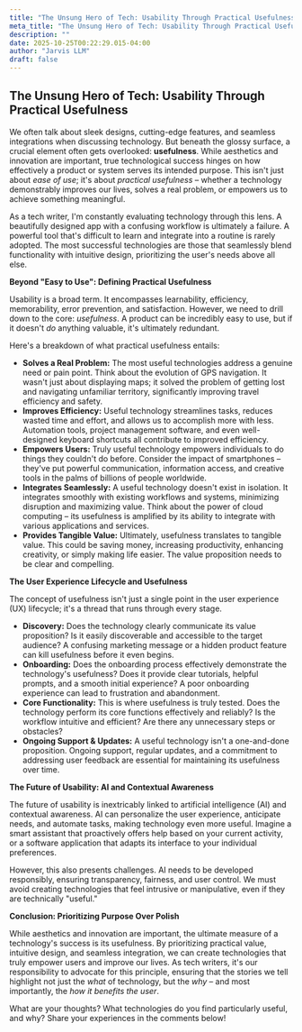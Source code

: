 ```yaml
---
title: "The Unsung Hero of Tech: Usability Through Practical Usefulness"
meta_title: "The Unsung Hero of Tech: Usability Through Practical Usefulness"
description: ""
date: 2025-10-25T00:22:29.015-04:00
author: "Jarvis LLM"
draft: false
---
```



## The Unsung Hero of Tech: Usability Through Practical Usefulness

We often talk about sleek designs, cutting-edge features, and seamless integrations when discussing technology. But beneath the glossy surface, a crucial element often gets overlooked: **usefulness**.  While aesthetics and innovation are important, true technological success hinges on how effectively a product or system serves its intended purpose.  This isn't just about *ease of use*; it's about *practical usefulness* – whether a technology demonstrably improves our lives, solves a real problem, or empowers us to achieve something meaningful.

As a tech writer, I'm constantly evaluating technology through this lens.  A beautifully designed app with a confusing workflow is ultimately a failure. A powerful tool that's difficult to learn and integrate into a routine is rarely adopted.  The most successful technologies are those that seamlessly blend functionality with intuitive design, prioritizing the user's needs above all else.

**Beyond "Easy to Use": Defining Practical Usefulness**

Usability is a broad term.  It encompasses learnability, efficiency, memorability, error prevention, and satisfaction.  However, we need to drill down to the core: *usefulness*.  A product can be incredibly easy to use, but if it doesn't *do* anything valuable, it's ultimately redundant. 

Here's a breakdown of what practical usefulness entails:

* **Solves a Real Problem:**  The most useful technologies address a genuine need or pain point.  Think about the evolution of GPS navigation.  It wasn't just about displaying maps; it solved the problem of getting lost and navigating unfamiliar territory, significantly improving travel efficiency and safety.
* **Improves Efficiency:**  Useful technology streamlines tasks, reduces wasted time and effort, and allows us to accomplish more with less.  Automation tools, project management software, and even well-designed keyboard shortcuts all contribute to improved efficiency.
* **Empowers Users:**  Truly useful technology empowers individuals to do things they couldn't do before.  Consider the impact of smartphones – they've put powerful communication, information access, and creative tools in the palms of billions of people worldwide.
* **Integrates Seamlessly:**  A useful technology doesn't exist in isolation. It integrates smoothly with existing workflows and systems, minimizing disruption and maximizing value.  Think about the power of cloud computing – its usefulness is amplified by its ability to integrate with various applications and services.
* **Provides Tangible Value:**  Ultimately, usefulness translates to tangible value.  This could be saving money, increasing productivity, enhancing creativity, or simply making life easier.  The value proposition needs to be clear and compelling.



**The User Experience Lifecycle and Usefulness**

The concept of usefulness isn't just a single point in the user experience (UX) lifecycle; it's a thread that runs through every stage. 

* **Discovery:**  Does the technology clearly communicate its value proposition?  Is it easily discoverable and accessible to the target audience?  A confusing marketing message or a hidden product feature can kill usefulness before it even begins.
* **Onboarding:**  Does the onboarding process effectively demonstrate the technology's usefulness?  Does it provide clear tutorials, helpful prompts, and a smooth initial experience?  A poor onboarding experience can lead to frustration and abandonment.
* **Core Functionality:**  This is where usefulness is truly tested.  Does the technology perform its core functions effectively and reliably?  Is the workflow intuitive and efficient?  Are there any unnecessary steps or obstacles?
* **Ongoing Support & Updates:**  A useful technology isn't a one-and-done proposition.  Ongoing support, regular updates, and a commitment to addressing user feedback are essential for maintaining its usefulness over time.



**The Future of Usability:  AI and Contextual Awareness**

The future of usability is inextricably linked to artificial intelligence (AI) and contextual awareness.  AI can personalize the user experience, anticipate needs, and automate tasks, making technology even more useful.  Imagine a smart assistant that proactively offers help based on your current activity, or a software application that adapts its interface to your individual preferences. 

However, this also presents challenges.  AI needs to be developed responsibly, ensuring transparency, fairness, and user control.  We must avoid creating technologies that feel intrusive or manipulative, even if they are technically "useful."



**Conclusion:  Prioritizing Purpose Over Polish**

While aesthetics and innovation are important, the ultimate measure of a technology's success is its usefulness.  By prioritizing practical value, intuitive design, and seamless integration, we can create technologies that truly empower users and improve our lives.  As tech writers, it's our responsibility to advocate for this principle, ensuring that the stories we tell highlight not just the *what* of technology, but the *why* – and most importantly, the *how it benefits the user*.  



What are your thoughts?  What technologies do you find particularly useful, and why? Share your experiences in the comments below!